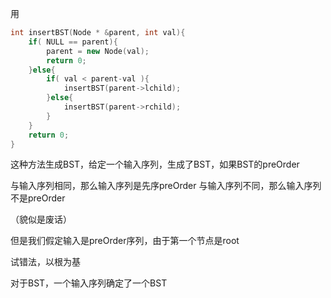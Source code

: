 用

```cpp
int insertBST(Node * &parent, int val){
    if( NULL == parent){
        parent = new Node(val);
        return 0;
    }else{
        if( val < parent-val ){
            insertBST(parent->lchild);
        }else{
            insertBST(parent->rchild);
        }
    }
    return 0;
}
```

这种方法生成BST，给定一个输入序列，生成了BST，如果BST的preOrder

与输入序列相同，那么输入序列是先序preOrder
与输入序列不同，那么输入序列不是preOrder

（貌似是废话）

但是我们假定输入是preOrder序列，由于第一个节点是root

试错法，以根为基

对于BST，一个输入序列确定了一个BST
